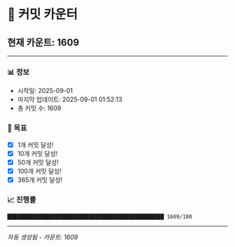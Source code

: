 # 🔢 커밋 카운터

## 현재 카운트: 1609

---

### 📊 정보
- 시작일: 2025-09-01
- 마지막 업데이트: 2025-09-01 01:52:13
- 총 커밋 수: 1609

### 🎯 목표
- [x] 1개 커밋 달성!
- [x] 10개 커밋 달성!
- [x] 50개 커밋 달성!
- [x] 100개 커밋 달성!
- [x] 365개 커밋 달성!

### 📈 진행률
```
██████████████████████████████████████████████████ 1609/100
```

---
*자동 생성됨 - 카운트: 1609*
